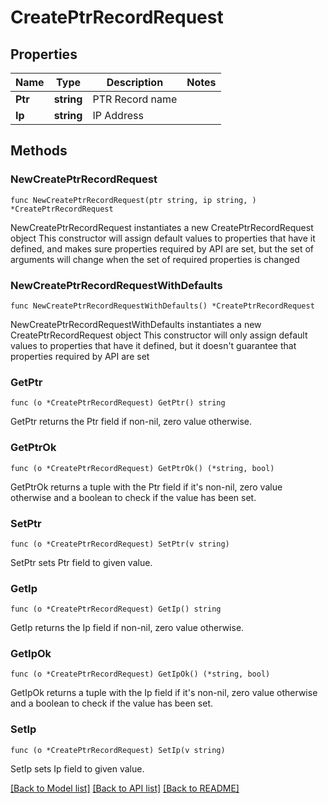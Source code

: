 # CreatePtrRecordRequest

## Properties

Name | Type | Description | Notes
------------ | ------------- | ------------- | -------------
**Ptr** | **string** | PTR Record name | 
**Ip** | **string** | IP Address | 

## Methods

### NewCreatePtrRecordRequest

`func NewCreatePtrRecordRequest(ptr string, ip string, ) *CreatePtrRecordRequest`

NewCreatePtrRecordRequest instantiates a new CreatePtrRecordRequest object
This constructor will assign default values to properties that have it defined,
and makes sure properties required by API are set, but the set of arguments
will change when the set of required properties is changed

### NewCreatePtrRecordRequestWithDefaults

`func NewCreatePtrRecordRequestWithDefaults() *CreatePtrRecordRequest`

NewCreatePtrRecordRequestWithDefaults instantiates a new CreatePtrRecordRequest object
This constructor will only assign default values to properties that have it defined,
but it doesn't guarantee that properties required by API are set

### GetPtr

`func (o *CreatePtrRecordRequest) GetPtr() string`

GetPtr returns the Ptr field if non-nil, zero value otherwise.

### GetPtrOk

`func (o *CreatePtrRecordRequest) GetPtrOk() (*string, bool)`

GetPtrOk returns a tuple with the Ptr field if it's non-nil, zero value otherwise
and a boolean to check if the value has been set.

### SetPtr

`func (o *CreatePtrRecordRequest) SetPtr(v string)`

SetPtr sets Ptr field to given value.


### GetIp

`func (o *CreatePtrRecordRequest) GetIp() string`

GetIp returns the Ip field if non-nil, zero value otherwise.

### GetIpOk

`func (o *CreatePtrRecordRequest) GetIpOk() (*string, bool)`

GetIpOk returns a tuple with the Ip field if it's non-nil, zero value otherwise
and a boolean to check if the value has been set.

### SetIp

`func (o *CreatePtrRecordRequest) SetIp(v string)`

SetIp sets Ip field to given value.



[[Back to Model list]](../README.md#documentation-for-models) [[Back to API list]](../README.md#documentation-for-api-endpoints) [[Back to README]](../README.md)


